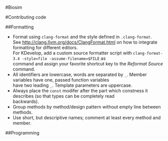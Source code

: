 #Biosim

#Contributing code

##Formatting

* Format using `clang-format` and the style defined in `.clang-format`.  
  See http://clang.llvm.org/docs/ClangFormat.html on how to integrate formatting for different editors.  
  For KDevelop, add a custom source formatter script with `clang-format-3.4 -style=file -assume-filename=$FILE` as  
  command and assign your favorite shortcut key to the _Reformat Source_ command.
* All identifiers are lowercase, words are separated by `_`. Member variables have one, passed function variables  
  have two leading `_`. Template parameters are uppercase.
* Always place the `const` modifer after the part which constness it describes (so that types can be completely read  
  backwards).
* Group methods by method/design pattern without empty line between methods.
* Use short, but descriptive names; comment at least every method and member.

##Programming
